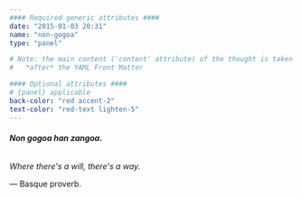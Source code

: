 ```yaml
---
#### Required generic attributes ####
date: "2015-01-03 20:31"
name: "non-gogoa"
type: "panel"

# Note: the main content ('content' attribute) of the thought is taken from the markdown content
#   *after* the YAML Front Matter

#### Optional attributes ####
# {panel} applicable
back-color: "red accent-2"
text-color: "red-text lighten-5"
---
```


###### **Non gogoa han zangoa.**

*Where there's a will, there's a way.*

&mdash; Basque proverb.
